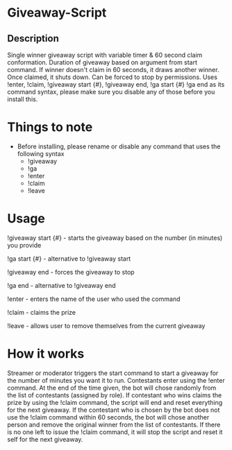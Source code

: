 # Giveaway-Script
## Description
Single winner giveaway script with variable timer &amp; 60 second claim conformation. Duration of giveaway based on argument from start command. If winner doesn't claim in 60 seconds, it draws another winner. Once claimed, it shuts down. Can be forced to stop by permissions. Uses !enter, !claim, !giveaway start {#}, !giveaway end, !ga start {#} !ga end as its command syntax, please make sure you disable any of those before you install this.

# Things to note
  * Before installing, please rename or disable any command that uses the following syntax
    * !giveaway
    * !ga
    * !enter
    * !claim
    * !leave
# Usage
  !giveaway start {#} - starts the giveaway based on the number (in minutes) you provide
  
  !ga start {#} - alternative to !giveaway start
  
  !giveaway end - forces the giveaway to stop
  
  !ga end - alternative to !giveaway end
  
  !enter - enters the name of the user who used the command
  
  !claim - claims the prize

  !leave - allows user to remove themselves from the current giveaway
  
  # How it works
  Streamer or moderator triggers the start command to start a giveaway for the number of minutes you want it to run. Contestants enter using the !enter command. At the end of the time given, the bot will chose randomly from the list of contestants (assigned by role). If contestant who wins claims the prize by using the !claim command, the script will end and reset everything for the next giveaway. If the contestant who is chosen by the bot does not use the !claim command within 60 seconds, the bot will chose another person and remove the original winner from the list of contestants. If there is no one left to issue the !claim command, it will stop the script and reset it self for the next giveaway.
